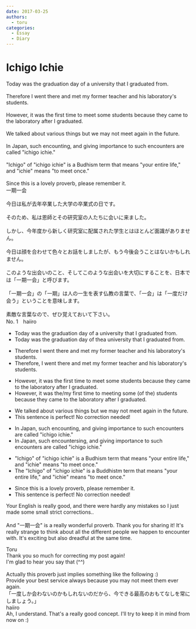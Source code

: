 ```yaml
---
date: 2017-03-25
authors:
  - toru
categories:
  - Essay
  - Diary
---
```


<h1 id="subject_show">Ichigo Ichie</h1>
<div class="date" hidden>Mar 25, 2017 00:04</div>
<div id="post"><div id="body_show_ori">
Today was the graduation day of a university that I graduated from.<br/><br/>Therefore I went there and met my former teacher and his laboratory's students.<br/><br/>However, it was the first time to meet some students because they came to the laboratory after I graduated.<br/><br/>We talked about various things but we may not meet again in the future.<br/><br/>In Japan, such encounting, and giving importance to such encounters are called "ichigo ichie."<br/><br/>"Ichigo" of "ichigo ichie" is a Budhism term that means "your entire life," and "ichie" means "to meet once."<br/><br/>Since this is a lovely proverb, please remember it.
</div></div>

<!-- more -->

<div id="post_ja"><div id="body_show_mo">
一期一会<br/><br/>今日は私が去年卒業した大学の卒業式の日です。<br/><br/>そのため、私は恩師とその研究室の人たちに会いに来ました。<br/><br/>しかし、今年度から新しく研究室に配属された学生とはほとんど面識がありません。<br/><br/>今日は顔を合わせて色々とお話をしましたが、もう今後会うことはないかもしれません。<br/><br/>このような出会いのこと、そしてこのような出会いを大切にすることを、日本では「一期一会」と呼びます。<br/><br/>「一期一会」の「一期」は人の一生を表す仏教の言葉で、「一会」は「一度だけ会う」ということを意味します。<br/><br/>素敵な言葉なので、ぜひ覚えておいて下さい。
</div></div>
<div id="block"><div class="first_name"> No. 1　<span class="just_name">haiiro</span></div><div id="block2">
<ul class="correction_field">
<li class="incorrect">Today was the graduation day of a university that I graduated from.</li>
<li class="corrected correct">
Today was the graduation day of <span class="f_red">the</span><span class="f_gray"><span class="sline">a</span></span> university that I graduated from.
</li>
</ul>
<ul class="correction_field">
<li class="incorrect">Therefore I went there and met my former teacher and his laboratory's students.</li>
<li class="corrected correct">
Therefore<span class="f_red">,</span> I went there and met my former teacher and his laboratory<span class="f_gray"><span class="sline">'s</span></span> students.
</li>
</ul>
<ul class="correction_field">
<li class="incorrect">However, it was the first time to meet some students because they came to the laboratory after I graduated.</li>
<li class="corrected correct">
However, it was the<span class="f_red">/my</span> first time <span class="f_gray"><span class="sline">to </span></span>meet<span class="f_red">ing</span> some <span class="f_red">(of the) </span>students because they came to the laboratory after I graduated.
</li>
</ul>
<ul class="correction_field">
<li class="incorrect">We talked about various things but we may not meet again in the future.</li>
<li class="corrected perfect">This sentence is perfect! No correction needed!</li>
</ul>
<ul class="correction_field">
<li class="incorrect">In Japan, such encounting, and giving importance to such encounters are called "ichigo ichie."</li>
<li class="corrected correct">
In Japan, such encount<span class="f_red">ers</span><span class="f_gray"><span class="sline">ing</span></span>, and giving importance to such encounters are called "ichigo ichie."
</li>
</ul>
<ul class="correction_field">
<li class="incorrect">"Ichigo" of "ichigo ichie" is a Budhism term that means "your entire life," and "ichie" means "to meet once."</li>
<li class="corrected correct">
<span class="f_red">The </span>"Ichigo" of "ichigo ichie" is a Bud<span class="f_red">d</span>his<span class="f_red">t</span><span class="f_gray"><span class="sline">m</span></span> term that means "your entire life," and "ichie" means "to meet once."
</li>
</ul>
<ul class="correction_field">
<li class="incorrect">Since this is a lovely proverb, please remember it.</li>
<li class="corrected perfect">This sentence is perfect! No correction needed!</li>
</ul>
<p class="comment_small">
 Your English is really good, and there were hardly any mistakes so I just made some small strict corrections..
 <br/>
 <br/>
 And "一期一会" is a really wonderful proverb. Thank you for sharing it! It's really strange to think about all the different people we happen to encounter with. It's exciting but also dreadful at the same time.
</p>

</div><div class="name"><span class="just_name">Toru</span><br>
Thank you so much for correcting my post again!<br/>I'm glad to hear you say that (^^)<br/><br/>Actually this proverb just implies something like the following :)<br/>Provide your best service always because you may not meet them ever again.<br/>「一度しか会わないのかもしれないのだから、今できる最高のおもてなしを常にしましょう。」
</div>
<div class="name"><span class="just_name">haiiro</span><br>
Ah, I understand. That's a really good concept. I'll try to keep it in mind from now on :)
</div>
</div>
